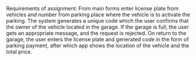 Requirements of assignment:
From main forms enter license plate from vehicles and number from parking place where the vehicle is to activate the parking.
The system generates a unique code which the user confirms that the owner of the vehicle located in the garage.
If the garage is full, the user gets an appropriate message, and the request is rejected.
On return to the garage, the user enters the license plate and generated code in the form of parking payment, 
after which app shows the location of the vehicle and the total price.
